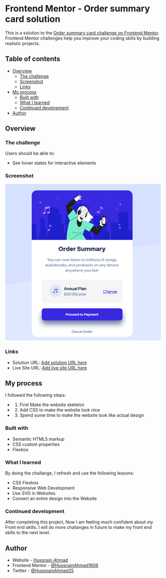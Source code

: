 # Frontend Mentor - Order summary card solution

This is a solution to the [Order summary card challenge on Frontend Mentor](https://www.frontendmentor.io/challenges/order-summary-component-QlPmajDUj). Frontend Mentor challenges help you improve your coding skills by building realistic projects. 

## Table of contents

- [Overview](#overview)
  - [The challenge](#the-challenge)
  - [Screenshot](#screenshot)
  - [Links](#links)
- [My process](#my-process)
  - [Built with](#built-with)
  - [What I learned](#what-i-learned)
  - [Continued development](#continued-development)
- [Author](#author)


## Overview

### The challenge

Users should be able to:

- See hover states for interactive elements

### Screenshot

![](./screenshot.png)


### Links

- Solution URL: [Add solution URL here](https://your-solution-url.com)
- Live Site URL: [Add live site URL here](https://your-live-site-url.com)

## My process
I followed the following steps:
- 1. First Make the website skeleton
- 2. Add CSS to make the website look nice
- 3. Spend some time to make the website look like actual design

### Built with
- Semantic HTML5 markup
- CSS custom properties
- Flexbox

### What I learned

By doing the challange, I refresh and use the following lessons:
- CSS Flexbox
- Responsive Web Development
- Use SVG in Websites
- Convert an entire design into the Website

### Continued development

After completing this project, Now I am feeling much confident about my Front end skills. I will do more challanges in future to make my front end skills to the next level.


## Author

- Website - [Hussnain Ahmad](https://www.hussnainahmad.com)
- Frontend Mentor - [@HussnainAhmad1606](https://www.frontendmentor.io/profile/HussnainAhmad1606)
- Twitter - [@HussnainAhmad25](https://twitter.com/hussnainahmad25)



